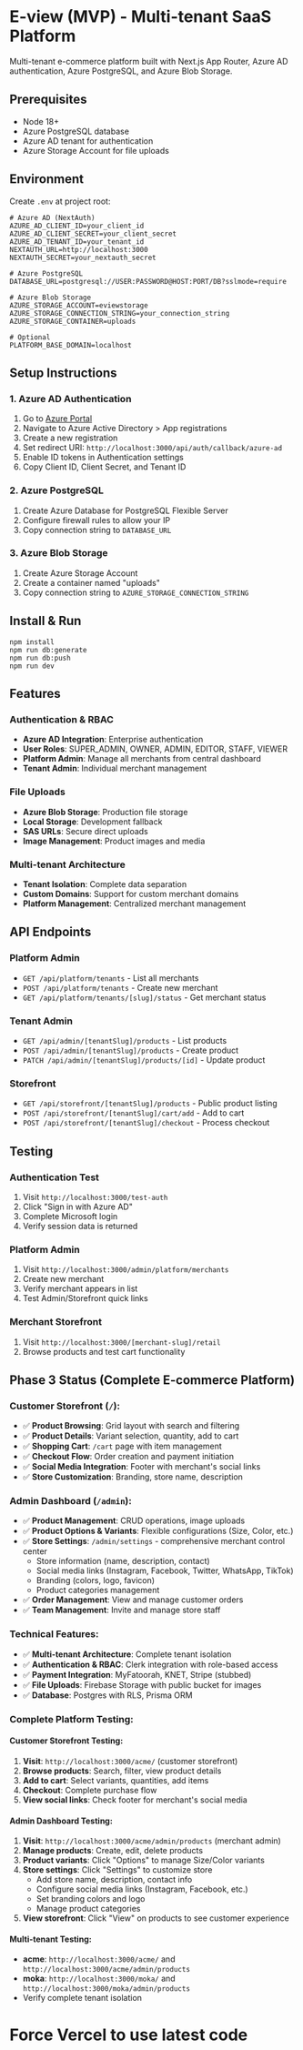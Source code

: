 # E-view (MVP) - Multi-tenant SaaS Platform

Multi-tenant e-commerce platform built with Next.js App Router, Azure AD authentication, Azure PostgreSQL, and Azure Blob Storage.

## Prerequisites
- Node 18+
- Azure PostgreSQL database
- Azure AD tenant for authentication
- Azure Storage Account for file uploads

## Environment
Create `.env` at project root:

```
# Azure AD (NextAuth)
AZURE_AD_CLIENT_ID=your_client_id
AZURE_AD_CLIENT_SECRET=your_client_secret
AZURE_AD_TENANT_ID=your_tenant_id
NEXTAUTH_URL=http://localhost:3000
NEXTAUTH_SECRET=your_nextauth_secret

# Azure PostgreSQL
DATABASE_URL=postgresql://USER:PASSWORD@HOST:PORT/DB?sslmode=require

# Azure Blob Storage
AZURE_STORAGE_ACCOUNT=eviewstorage
AZURE_STORAGE_CONNECTION_STRING=your_connection_string
AZURE_STORAGE_CONTAINER=uploads

# Optional
PLATFORM_BASE_DOMAIN=localhost
```

## Setup Instructions

### 1. Azure AD Authentication
1. Go to [Azure Portal](https://portal.azure.com)
2. Navigate to Azure Active Directory > App registrations
3. Create a new registration
4. Set redirect URI: `http://localhost:3000/api/auth/callback/azure-ad`
5. Enable ID tokens in Authentication settings
6. Copy Client ID, Client Secret, and Tenant ID

### 2. Azure PostgreSQL
1. Create Azure Database for PostgreSQL Flexible Server
2. Configure firewall rules to allow your IP
3. Copy connection string to `DATABASE_URL`

### 3. Azure Blob Storage
1. Create Azure Storage Account
2. Create a container named "uploads"
3. Copy connection string to `AZURE_STORAGE_CONNECTION_STRING`

## Install & Run

```
npm install
npm run db:generate
npm run db:push
npm run dev
```

## Features

### Authentication & RBAC
- **Azure AD Integration**: Enterprise authentication
- **User Roles**: SUPER_ADMIN, OWNER, ADMIN, EDITOR, STAFF, VIEWER
- **Platform Admin**: Manage all merchants from central dashboard
- **Tenant Admin**: Individual merchant management

### File Uploads
- **Azure Blob Storage**: Production file storage
- **Local Storage**: Development fallback
- **SAS URLs**: Secure direct uploads
- **Image Management**: Product images and media

### Multi-tenant Architecture
- **Tenant Isolation**: Complete data separation
- **Custom Domains**: Support for custom merchant domains
- **Platform Management**: Centralized merchant management

## API Endpoints

### Platform Admin
- `GET /api/platform/tenants` - List all merchants
- `POST /api/platform/tenants` - Create new merchant
- `GET /api/platform/tenants/[slug]/status` - Get merchant status

### Tenant Admin
- `GET /api/admin/[tenantSlug]/products` - List products
- `POST /api/admin/[tenantSlug]/products` - Create product
- `PATCH /api/admin/[tenantSlug]/products/[id]` - Update product

### Storefront
- `GET /api/storefront/[tenantSlug]/products` - Public product listing
- `POST /api/storefront/[tenantSlug]/cart/add` - Add to cart
- `POST /api/storefront/[tenantSlug]/checkout` - Process checkout

## Testing

### Authentication Test
1. Visit `http://localhost:3000/test-auth`
2. Click "Sign in with Azure AD"
3. Complete Microsoft login
4. Verify session data is returned

### Platform Admin
1. Visit `http://localhost:3000/admin/platform/merchants`
2. Create new merchant
3. Verify merchant appears in list
4. Test Admin/Storefront quick links

### Merchant Storefront
1. Visit `http://localhost:3000/[merchant-slug]/retail`
2. Browse products and test cart functionality

## Phase 3 Status (Complete E-commerce Platform)

### **Customer Storefront** (`/`):
- ✅ **Product Browsing**: Grid layout with search and filtering
- ✅ **Product Details**: Variant selection, quantity, add to cart
- ✅ **Shopping Cart**: `/cart` page with item management
- ✅ **Checkout Flow**: Order creation and payment initiation
- ✅ **Social Media Integration**: Footer with merchant's social links
- ✅ **Store Customization**: Branding, store name, description

### **Admin Dashboard** (`/admin`):
- ✅ **Product Management**: CRUD operations, image uploads
- ✅ **Product Options & Variants**: Flexible configurations (Size, Color, etc.)
- ✅ **Store Settings**: `/admin/settings` - comprehensive merchant control center
  - Store information (name, description, contact)
  - Social media links (Instagram, Facebook, Twitter, WhatsApp, TikTok)
  - Branding (colors, logo, favicon)
  - Product categories management
- ✅ **Order Management**: View and manage customer orders
- ✅ **Team Management**: Invite and manage store staff

### **Technical Features**:
- ✅ **Multi-tenant Architecture**: Complete tenant isolation
- ✅ **Authentication & RBAC**: Clerk integration with role-based access
- ✅ **Payment Integration**: MyFatoorah, KNET, Stripe (stubbed)
- ✅ **File Uploads**: Firebase Storage with public bucket for images
- ✅ **Database**: Postgres with RLS, Prisma ORM

### **Complete Platform Testing**:

#### **Customer Storefront Testing**:
1. **Visit**: `http://localhost:3000/acme/` (customer storefront)
2. **Browse products**: Search, filter, view product details
3. **Add to cart**: Select variants, quantities, add items
4. **Checkout**: Complete purchase flow
5. **View social links**: Check footer for merchant's social media

#### **Admin Dashboard Testing**:
1. **Visit**: `http://localhost:3000/acme/admin/products` (merchant admin)
2. **Manage products**: Create, edit, delete products
3. **Product variants**: Click "Options" to manage Size/Color variants
4. **Store settings**: Click "Settings" to customize store
   - Add store name, description, contact info
   - Configure social media links (Instagram, Facebook, etc.)
   - Set branding colors and logo
   - Manage product categories
5. **View storefront**: Click "View" on products to see customer experience

#### **Multi-tenant Testing**:
- **acme**: `http://localhost:3000/acme/` and `http://localhost:3000/acme/admin/products`
- **moka**: `http://localhost:3000/moka/` and `http://localhost:3000/moka/admin/products`
- Verify complete tenant isolation
# Force Vercel to use latest code

